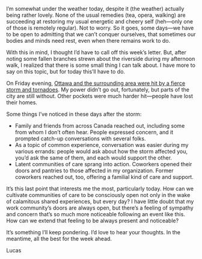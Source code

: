 I’m somewhat under the weather today, despite it (the weather) actually being rather lovely. None of the usual remedies (tea, opera, walking) are succeeding at restoring my usual energetic and cheery self (heh—only one of those is remotely regular). Not to worry. So it goes, some days—we have to be open to admitting that we can’t conquer ourselves, that sometimes our bodies and minds need rest, even when there remains work to do.

With this in mind, I thought I’d have to call off this week’s letter. But, after noting some fallen branches strewn about the riverside during my afternoon walk, I realized that there is some small thing I can talk about. I have more to say on this topic, but for today this’ll have to do.

On Friday evening, [Ottawa and the surrounding area were hit by a fierce storm and tornadoes](https://www.cbc.ca/news/canada/ottawa/ottawa-storm-hydro-war-scene-1.4834710). My power didn’t go out, fortunately, but parts of the city are still without. Other pockets were much harder hit—people have lost their homes.

Some things I’ve noticed in these days after the storm:

* Family and friends from across Canada reached out, including some from whom I don’t often hear. People expressed concern, and it prompted catch-up conversations with several folks.
* As a topic of common experience, conversation was easier during my various errands: people would ask about how the storm affected you, you’d ask the same of them, and each would support the other.
* Latent communities of care sprang into action. Coworkers opened their doors and pantries to those affected in my organization. Former coworkers reached out, too, offering a familial kind of care and support.

It’s this last point that interests me the most, particularly today. How can we cultivate communities of care to be consciously open not only in the wake of calamitous shared experiences, but every day? I have little doubt that my work community’s doors are always open, but there’s a feeling of sympathy and concern that’s so much more noticeable following an event like this. How can we extend that feeling to be always present and noticeable?

It’s something I’ll keep pondering. I’d love to hear your thoughts. In the meantime, all the best for the week ahead.

Lucas